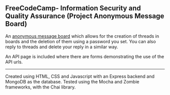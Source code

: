 **FreeCodeCamp**- Information Security and Quality Assurance (Project Anonymous Message Board)
------

An [anonymous message board](https://pacific-river-78265.herokuapp.com/) which allows for the creation of threads in boards and the deletion of them using a password you set. You can also reply to threads and delete your reply in a similar way.

An API page is included where there are forms demonstrating the use of the API urls.

-----

Created using HTML, CSS and Javascript with an Express backend and MongoDB as the database. Tested using the Mocha and Zombie frameworks, with the Chai library.



